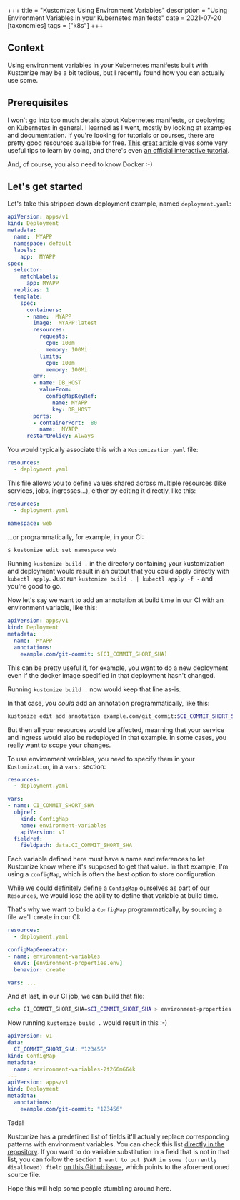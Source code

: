 +++
title = "Kustomize: Using Environment Variables"
description = "Using Environment Variables in your Kubernetes manifests"
date = 2021-07-20
[taxonomies]
tags = ["k8s"]
+++

## Context
Using environment variables in your Kubernetes manifests built with Kustomize may be a bit tedious, but I recently found how you can actually use some.

## Prerequisites
I won't go into too much details about Kubernetes manifests, or deploying on Kubernetes in general. I learned as I went, mostly by looking at examples and documentation. If you're looking for tutorials or courses, there are pretty good resources available for free. [This great article][0] gives some very useful tips to learn by doing, and there's even [an official interactive tutorial][1].

And, of course, you also need to know Docker :-)

## Let's get started

Let's take this stripped down deployment example, named `deployment.yaml`:

```yaml
apiVersion: apps/v1
kind: Deployment
metadata:
  name:  MYAPP
  namespace: default
  labels:
    app:  MYAPP
spec:
  selector:
    matchLabels:
      app: MYAPP
  replicas: 1
  template:
    spec:
      containers:
      - name:  MYAPP
        image:  MYAPP:latest
        resources:
          requests:
            cpu: 100m
            memory: 100Mi
          limits:
            cpu: 100m
            memory: 100Mi
        env:
        - name: DB_HOST
          valueFrom:
            configMapKeyRef:
              name: MYAPP
              key: DB_HOST
        ports:
        - containerPort:  80
          name:  MYAPP
      restartPolicy: Always
```

You would typically associate this with a `Kustomization.yaml` file:
```yaml
resources:
  - deployment.yaml
```

This file allows you to define values shared across multiple resources (like services, jobs, ingresses...), either by editing it directly, like this:
```yaml
resources:
  - deployment.yaml

namespace: web
```

...or programmatically, for example, in your CI:
```sh
$ kustomize edit set namespace web
```

Running `kustomize build .` in the directory containing your kustomization and deployment would result in an output that you could apply directly with `kubectl apply`. Just run `kustomize build . | kubectl apply -f -` and you're good to go.

Now let's say we want to add an annotation at build time in our CI with an environment variable, like this:
```yaml
apiVersion: apps/v1
kind: Deployment
metadata:
  name:  MYAPP
  annotations:
    example.com/git-commit: $(CI_COMMIT_SHORT_SHA)
```

This can be pretty useful if, for example, you want to do a new deployment even if the docker image specified in that deployment hasn't changed.

Running `kustomize build .` now would keep that line as-is.

In that case, you *could* add an annotation programmatically, like this:
```sh
kustomize edit add annotation example.com/git_commit:$CI_COMMIT_SHORT_SHA
```

But then all your resources would be affected, mearning that your service and ingress would also be redeployed in that example. In some cases, you really want to scope your changes.

To use environment variables, you need to specify them in your `Kustomization`, in a `vars:` section:
```yaml
resources:
  - deployment.yaml

vars:
- name: CI_COMMIT_SHORT_SHA
  objref:
    kind: ConfigMap
    name: environment-variables
    apiVersion: v1
  fieldref:
    fieldpath: data.CI_COMMIT_SHORT_SHA
```

Each variable defined here must have a name and references to let Kustomize know where it's supposed to get that value. In that example, I'm using a `configMap`, which is often the best option to store configuration.

While we could definitely define a `ConfigMap` ourselves as part of our `Resources`, we would lose the ability to define that variable at build time.

That's why we want to build a `ConfigMap` programmatically, by sourcing a file we'll create in our CI:
```yaml
resources:
  - deployment.yaml

configMapGenerator:
- name: environment-variables
  envs: [environment-properties.env]
  behavior: create

vars: ...
```

And at last, in our CI job, we can build that file:
```sh
echo CI_COMMIT_SHORT_SHA=$CI_COMMIT_SHORT_SHA > environment-properties.env
```

Now running `kustomize build .` would result in this :-)
```yaml
apiVersion: v1
data:
  CI_COMMIT_SHORT_SHA: "123456"
kind: ConfigMap
metadata:
  name: environment-variables-2t266m664k
---
apiVersion: apps/v1
kind: Deployment
metadata:
  annotations:
    example.com/git-commit: "123456"
```

Tada!

Kustomize has a predefined list of fields it'll actually replace corresponding patterns with environment variables. You can check this list [directly in the repository][2]. If you want to do variable substitution in a field that is not in that list, you can follow the section `I want to put $VAR in some (currently disallowed) field` [on this Github issue][3], which points to the aforementioned source file.

Hope this will help some people stumbling around here.

[0]: https://prefetch.net/blog/2019/10/16/the-beginners-guide-to-creating-kubernetes-manifests/
[1]: https://kubernetes.io/docs/tutorials/kubernetes-basics/deploy-app/deploy-interactive/
[2]: https://github.com/kubernetes-sigs/kustomize/blob/a280cdf5eeb748f5a72c8d94164ffdd68d03c5ce/api/konfig/builtinpluginconsts/varreference.go
[3]: https://github.com/kubernetes-sigs/kustomize/issues/2052
